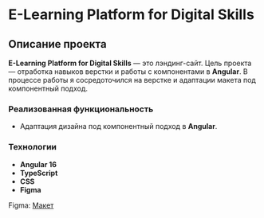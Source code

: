 # E-Learning Platform for Digital Skills

## Описание проекта

**E-Learning Platform for Digital Skills** — это лэндинг-сайт. Цель проекта — отработка навыков верстки и работы с компонентами в **Angular**. В процессе работы я сосредоточился на верстке и адаптации макета под компонентный подход.

### Реализованная функциональность
- Адаптация дизайна под компонентный подход в **Angular**.

### Технологии
- **Angular 16**
- **TypeScript**
- **CSS**
- **Figma**
  
Figma: [Макет](https://www.figma.com/file/lszqxTYBDZhTcJtneopNjd/%D0%9C%D0%B0%D0%BA%D0%B5%D1%82-Angular?type=design&t=zGzmSqVzp0XHy6JR-6)
